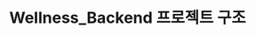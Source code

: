 # Wellness_Backend 프로젝트 구조

<!-- # /fastapi-backend
# │── Wellnessapp
# │   ├── /app
# │   ├────├──/api 
# │   ├──    ├── /v1 
# │      │   │   ├── __init__.py             
# │      │   │   ├── auth.py             
# │      │   │   ├── food.py             
# │      │   │   ├── history.py          
# │      │   │   ├── model.py              
# │      │   │   ├── recommend.py            
# │      │   │   ├── user.py              
# │   ├────├──/core
# │   │   │   ├── config.py              
# │   │   │   ├── history.py           
# │   │   │   ├── recommend.py        
# │   ├────├──/db
# │   │   │   ├── crud.py              
# │   │   │   ├── models.py           
# │   │   │   ├── session.py           
# │   ├────├──/logs
# │   │   │   ├── app.log               
# │   ├────├──/schemas
# │   │   │   ├── __init__.py              
# │   │   │   ├── auth.py           
# │   │   │   ├── food.py 
# │   │   │   ├── history.py              
# │   │   │   ├── meal_type.py           
# │   │   │   ├── recommend.py 
# │   │   │   ├── total_today.py 
# │   │   │   ├── user.py 
#   ├────├──/services
# │   │   │   ├── auth.service.py              
# │   │   │   ├── food_service.py           
# │   │   │   ├── history_service.py 
# │   │   │   ├── recommend_service.py              
# │   │   │   ├── user_service.py           
# │  ├────├──/utils
# │   │   │   ├── image_processing.py              
# │   │   │   ├── s3.py     
# │   ├────├──__init__.py      
# │   ├────├──deps.py  
# │   ├────├──main.py  
# │  ├────/scripts
# │   │   │   ├── init_db.py
# │  ├────/tests
# │   │   ├── /api
# │   │   │   ├──  test_auth.py
# │   │   │   ├──  test_food.py
# │   │   │   ├──  test_user.py
# │   │   ├── /services
# │   │   │   ├──  test_auth_service.py
# │   │   │   ├──  test_recommend_service.py
# │   │   │   ├──  test_user_service.py
# │  ├────Dockerfile     #main.py 실행 위한 dockerfile
# │── Wellnessmodel
# │   ├── /app
# │   ├────├──__init__.py
# │   ├────├── best_model_epoch_19
# │   ├────├──model_api.py
# │   ├── Dockerfile-model 
# │── .env
# │── .gitignore
# │── .docker-compose.yml     #model_api.py 실행 위한 dockerfile
# │── poetry.lock
# │── pyproject.toml
# │── README.md
# │── requirements.txt -->
